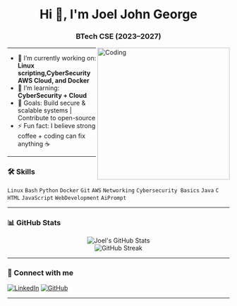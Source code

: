 <h1 align="center">Hi 👋, I'm Joel John George</h1>
<h3 align="center">BTech CSE (2023–2027)</h3>

<img align="right" alt="Coding" width="300" src="https://media.giphy.com/media/qgQUggAC3Pfv687qPC/giphy.gif">

---

- 🔭 I’m currently working on: **Linux scripting,CyberSecurity AWS Cloud, and Docker**
- 🌱 I’m learning: **CyberSecurity + Cloud**
- 🧠 Goals: Build secure & scalable systems | Contribute to open-source
- ⚡ Fun fact: I believe strong coffee + coding can fix anything ☕

---

### 🛠️ Skills
`Linux` `Bash` `Python` `Docker` `Git` `AWS` `Networking` `Cybersecurity Basics` `Java` `C` `HTML` `JavaScript` `WebDevelopment` `AiPrompt`

---

### 📊 GitHub Stats

<p align="center">
  <img src="https://github-readme-stats.vercel.app/api?username=joeljohngeorge8080&show_icons=true&theme=radical" alt="Joel's GitHub Stats" />
  <br/>
  <img src="https://github-readme-streak-stats.herokuapp.com?user=joeljohngeorge8080&theme=radical" alt="GitHub Streak"/>
</p>

---

### 🔗 Connect with me

[![LinkedIn](https://img.shields.io/badge/-Joel_John-blue?style=flat-square&logo=Linkedin&logoColor=white&link=https://linkedin.com/in/your-link)](https://www.linkedin.com/in/joel-john-george-716874287?utm_source=share&utm_campaign=share_via&utm_content=profile&utm_medium=android_app)
[![GitHub](https://img.shields.io/badge/-GitHub-000?style=flat-square&logo=github&logoColor=white)](https://github.com/joeljohngeorge8080)

---


